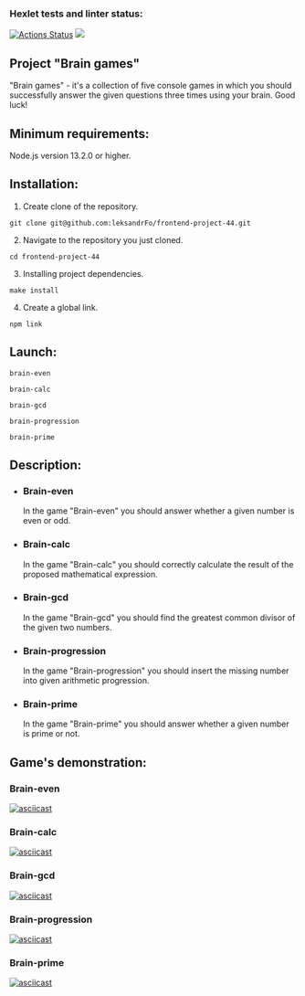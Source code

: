 ### Hexlet tests and linter status:
[![Actions Status](https://github.com/leksandrFo/frontend-project-44/workflows/hexlet-check/badge.svg)](https://github.com/leksandrFo/frontend-project-44/actions)  <a href="https://codeclimate.com/github/leksandrFo/frontend-project-44/maintainability"><img src="https://api.codeclimate.com/v1/badges/b68a70a881d0a8ff7bd5/maintainability" /></a>

<h2>Project "Brain games"</h2>

<p>"Brain games" - it's a collection of five console games in which you should successfully answer the given questions three times using your brain. Good luck!</p>

## Minimum requirements:
<p>Node.js version 13.2.0 or higher.</p>

## Installation:
1. Create clone of the repository.
```
git clone git@github.com:leksandrFo/frontend-project-44.git
```
2. Navigate to the repository you just cloned.
```
cd frontend-project-44
```
3. Installing project dependencies.
```
make install
```
4. Create a global link.
```
npm link
```

## Launch:
```
brain-even
```
```
brain-calc
```
```
brain-gcd
```
```
brain-progression
```
```
brain-prime
```

## Description:
  <ul>
    <li>
        <h3>Brain-even</h3>
        <p>In the game "Brain-even" you should answer whether a given number is even or odd.</p>
    </li>
    <li>
        <h3>Brain-calc</h3>
        <p>In the game "Brain-calc" you should correctly calculate the result of the proposed mathematical expression.</p>
    </li>
    <li>
        <h3>Brain-gcd</h3>
        <p>In the game "Brain-gcd" you should find the greatest common divisor of the given two numbers.</p>
    </li>
    <li>
        <h3>Brain-progression</h3>
        <p>In the game "Brain-progression" you should insert the missing number into given arithmetic progression.</p>
    </li>
    <li>
        <h3>Brain-prime</h3>
        <p>In the game "Brain-prime" you should answer whether a given number is prime or not.</p>
    </li>
  </ul>

## Game's demonstration:
<h3>Brain-even</h3>

[![asciicast](https://asciinema.org/a/547817.svg)](https://asciinema.org/a/547817)

<h3>Brain-calc</h3>

[![asciicast](https://asciinema.org/a/547823.svg)](https://asciinema.org/a/547823)

<h3>Brain-gcd</h3>

[![asciicast](https://asciinema.org/a/547829.svg)](https://asciinema.org/a/547829)

<h3>Brain-progression</h3>

[![asciicast](https://asciinema.org/a/547830.svg)](https://asciinema.org/a/547830)

<h3>Brain-prime</h3>

[![asciicast](https://asciinema.org/a/547831.svg)](https://asciinema.org/a/547831)